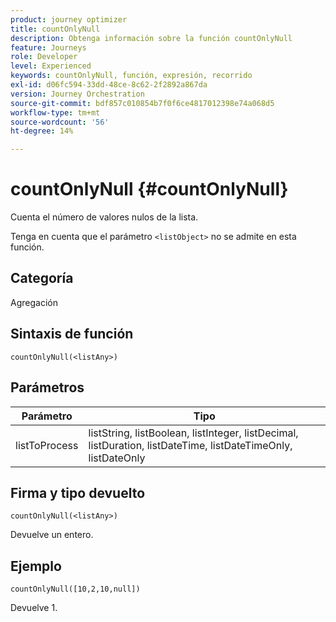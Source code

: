 ```yaml
---
product: journey optimizer
title: countOnlyNull
description: Obtenga información sobre la función countOnlyNull
feature: Journeys
role: Developer
level: Experienced
keywords: countOnlyNull, función, expresión, recorrido
exl-id: d06fc594-33dd-48ce-8c62-2f2892a867da
version: Journey Orchestration
source-git-commit: bdf857c010854b7f0f6ce4817012398e74a068d5
workflow-type: tm+mt
source-wordcount: '56'
ht-degree: 14%

---
```


# countOnlyNull {#countOnlyNull}

Cuenta el número de valores nulos de la lista.

Tenga en cuenta que el parámetro `<listObject>` no se admite en esta función.

## Categoría

Agregación

## Sintaxis de función

`countOnlyNull(<listAny>)`

## Parámetros

| Parámetro | Tipo |
|-----------|------------------|
| listToProcess | listString, listBoolean, listInteger, listDecimal, listDuration, listDateTime, listDateTimeOnly, listDateOnly |

## Firma y tipo devuelto

`countOnlyNull(<listAny>)`

Devuelve un entero.

## Ejemplo

`countOnlyNull([10,2,10,null])`

Devuelve 1.
